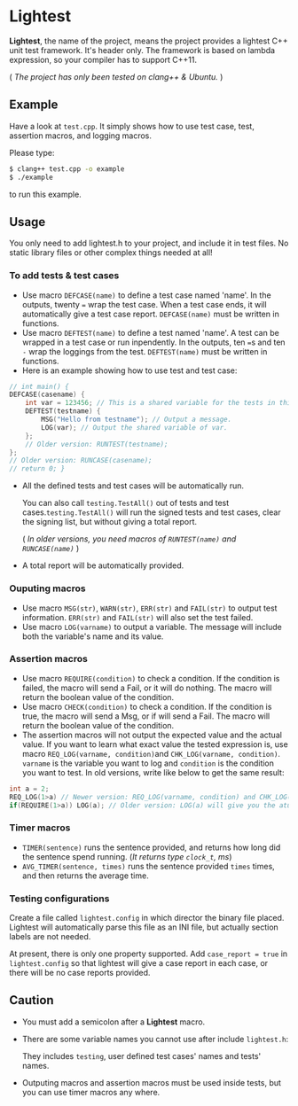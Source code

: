 # Lightest

**Lightest**, the name of the project, means the project provides a lightest C++ unit test framework. It's header only. The framework is based on lambda expression, so your compiler has to support C++11.

( *The project has only been tested on clang++ & Ubuntu.* )

## Example

Have a look at `test.cpp`. It simply shows how to use test case, test, assertion macros, and logging macros. 

Please type:
```bash
$ clang++ test.cpp -o example
$ ./example
```
to run this example.

## Usage

You only need to add lightest.h to your project, and include it in test files. No static library files or other complex things needed at all!

### To add tests & test cases

* Use macro `DEFCASE(name)` to define a test case named 'name'. In the outputs, twenty `=` wrap the test case. When a test case ends, it will automatically give a test case report. `DEFCASE(name)` must be written in functions.
* Use macro `DEFTEST(name)` to define a test named 'name'. A test can be wrapped in a test case or run inpendently. In the outputs, ten `=`s and ten `-` wrap the loggings from the test. `DEFTEST(name)` must be written in functions.
* Here is an example showing how to use test and test case:

```C++
// int main() {
DEFCASE(casename) {
    int var = 123456; // This is a shared variable for the tests in this test case.
    DEFTEST(testname) {
        MSG("Hello from testname"); // Output a message.
        LOG(var); // Output the shared variable of var.
    };
    // Older version: RUNTEST(testname);
};
// Older version: RUNCASE(casename);
// return 0; }
```

* All the defined tests and test cases will be automatically run.

  You can also call `testing.TestAll()` out of tests and test cases.`testing.TestAll()` will run the signed tests and test cases, clear the signing list, but without giving a total report.

  ( *In older versions, you need macros of `RUNTEST(name)` and `RUNCASE(name)`* )
* A total report will be automatically provided.

### Ouputing macros

* Use macro `MSG(str)`, `WARN(str)`, `ERR(str)` and `FAIL(str)` to output test information. `ERR(str)` and `FAIL(str)` will also set the test failed.
* Use macro `LOG(varname)` to output a variable. The message will include both the variable's name and its value.

### Assertion macros

* Use macro `REQUIRE(condition)` to check a condition. If the condition is failed, the macro will send a Fail, or it will do nothing. The macro will return the boolean value of the condition.
* Use macro `CHECK(condition)` to check a condition. If the condition is true, the macro will send a Msg, or if will send a Fail. The macro will return the boolean value of the condition.
* The assertion macros will not output the expected value and the actual value. If you want to learn what exact value the tested expression is, use macro `REQ_LOG(varname, condition)`and `CHK_LOG(varname, condition)`. `varname` is the variable you want to log and `condition` is the condition you want to test.
  In old versions, write like below to get the same result:

```C++
int a = 2;
REQ_LOG(1>a) // Newer version: REQ_LOG(varname, condition) and CHK_LOG(varname, condition) supported
if(REQUIRE(1>a)) LOG(a); // Older version: LOG(a) will give you the atual value of a
```

### Timer macros

* `TIMER(sentence)` runs the sentence provided, and returns how long did the sentence spend running. (*It returns type `clock_t`, ms*)
* `AVG_TIMER(sentence, times)` runs the sentence provided `times` times, and then returns the average time.

### Testing configurations

Create a file called `lightest.config` in which director the binary file placed.
Lightest will automatically parse this file as an INI file, but actually section labels are not needed.

At present, there is only one property supported.
Add `case_report = true` in `lightest.config` so that lightest will give a case report in each case, or there will be no case reports provided.

## Caution

* You must add a semicolon after a **Lightest** macro.
* There are some variable names you cannot use after include `lightest.h`:
  
  They includes `testing`, user defined test cases' names and tests' names.
* Outputing macros and assertion macros must be used inside tests, but you can use timer macros any where.